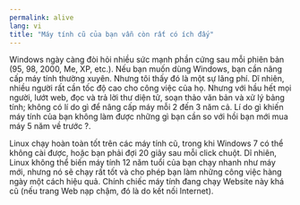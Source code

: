 ```yaml
---
permalink: alive
lang: vi
title: "Máy tính cũ của bạn vẫn còn rất có ích đấy"
---
```


Windows ngày càng đòi hỏi nhiều sức mạnh phần cứng sau mỗi phiên bản (95, 98, 2000, Me, XP, etc.). 
Nếu bạn muốn dùng Windows, bạn cần nâng cấp máy tính thường xuyên. Nhưng tôi thấy 
đó là một sự lãng phí. Dĩ nhiên, nhiều người rất cần tốc độ cao cho công việc của họ. 
Nhưng với hầu hết mọi người, lướt web, đọc và trả lời thư diện tử, soạn thảo văn bản và 
xử lý bảng tính; không có lí do gì để nâng cấp máy mỗi 2 đến 3 năm cả. Lí do gì khiến 
máy tính của bạn không làm được những gì bạn cần so với hồi bạn mới mua máy 5 năm về trước ?.

Linux chạy hoàn toàn tốt trên các máy tính cũ, trong khi Windows 7 có thể không 
cài được, hoặc bạn phải đợi 20 giây sau mỗi click chuột. Dĩ nhiên, Linux không thể 
biến máy tính 12 năm tuổi của bạn chạy nhanh như máy mới, nhưng nó sẽ chạy rất tốt và 
cho phép bạn làm những công việc hàng ngày một cách hiệu quả. Chính chiếc máy tính 
đang chạy Website này khá cũ (nếu trang Web nạp chậm, đó là do kết nối Internet).




